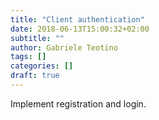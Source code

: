 ```yaml
---
title: "Client authentication"
date: 2018-06-13T15:00:32+02:00
subtitle: ""
author: Gabriele Teotino
tags: []
categories: []
draft: true
---
```


Implement registration and login.
